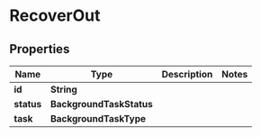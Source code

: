 

# RecoverOut


## Properties

| Name | Type | Description | Notes |
|------------ | ------------- | ------------- | -------------|
|**id** | **String** |  |  |
|**status** | **BackgroundTaskStatus** |  |  |
|**task** | **BackgroundTaskType** |  |  |



